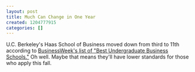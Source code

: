 ```yaml
---
layout: post
title: Much Can Change in One Year
created: 1204777915
categories: []
---
```

U.C. Berkeley's Haas School of Business moved down from third to 11th according to <a href="http://www.businessweek.com/magazine/content/08_10/b4074049186360.htm" rel="external">BusinessWeek's list of "Best Undergraduate Business Schools."</a> Oh well. Maybe that means they'll have lower standards for those who apply this fall.
